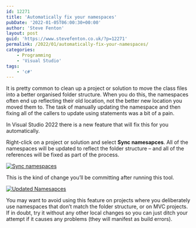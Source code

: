 ```yaml
---
id: 12271
title: 'Automatically fix your namespaces'
pubDate: '2022-01-05T06:00:30+00:00'
author: 'Steve Fenton'
layout: post
guid: 'https://www.stevefenton.co.uk/?p=12271'
permalink: /2022/01/automatically-fix-your-namespaces/
categories:
    - Programming
    - 'Visual Studio'
tags:
    - 'c#'
---
```


It is pretty common to clean up a project or solution to move the class files into a better organised folder structure. When you do this, the namespaces often end up reflecting their old location, not the better new location you moved them to. The task of manually updating the namespace and then fixing all of the callers to update using statements was a bit of a pain.

In Visual Studio 2022 there is a new feature that will fix this for you automatically.

Right-click on a project or solution and select **Sync namesapces**. All of the namespaces will be updated to reflect the folder structure – and all of the references will be fixed as part of the process.

[![Sync namespaces](https://www.stevefenton.co.uk/wp-content/uploads/2022/01/sync-namespaces.jpg)](https://www.stevefenton.co.uk/?attachment_id=12272)

This is the kind of change you’ll be committing after running this tool.

[![Updated Namesapces](https://www.stevefenton.co.uk/wp-content/uploads/2022/01/updated-namespace.jpg)](https://www.stevefenton.co.uk/?attachment_id=12273)

You may want to avoid using this feature on projects where you deliberately use namespaces that don’t match the folder structure, or on MVC projects. If in doubt, try it without any other local changes so you can just ditch your attempt if it causes any problems (they will manifest as build errors).